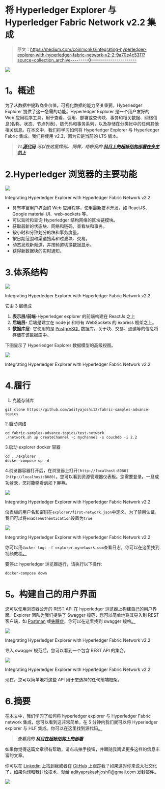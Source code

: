 # 将 Hyperledger Explorer 与 Hyperledger Fabric Network v2.2 集成

> 原文：<https://medium.com/coinmonks/integrating-hyperledger-explorer-with-hyperledger-fabric-network-v2-2-9a70e4c5311?source=collection_archive---------0----------------------->

![](img/58a531018f7a199428a76d84cf3173d4.png)

# **1。概述**

为了从数据中提取商业价值，可视化数据的能力至关重要。Hyperledger Explorer 提供了这一急需的功能。Hyperledger Explorer 是一个用户友好的 Web 应用程序工具，用于查看、调用、部署或查询块、事务和相关数据、网络信息(名称、状态、节点列表)、链代码和事务系列，以及存储在分类帐中的任何其他相关信息。在本文中，我们将学习如何将 Hyperledger Explorer 与 Hyperledger Fabric 集成。我们将使用 v2.2，因为它是当前的 LTS 版本。

> ***TL***[***源代码***](http://bit.ly/hlf-advance) ***可以在这里找到。
> 同样，结帐我的*** [***科目上的超帐结构部署在多主机上***](http://bit.ly/hlf-multihost-deployment)

# 2.Hyperledger 浏览器的主要功能

![](img/1da5ed3e7c4cbab35f88e53782fb1867.png)

Integrating Hyperledger Explorer with Hyperledger Fabric Network v2.2

*   具有丰富用户界面的 Web 应用程序，使用最新技术开发，如 ReactJS、Google material UI、web-sockets 等。
*   可以监听和查询 Hyperledger 结构网络的区块链模块。
*   获取最新的状态块、网络和链码，查看块和事务。
*   按小时和分钟划分的块和事务度量。
*   按日期范围和渠道搜索和过滤块、交易。
*   动态发现新频道，并按频道切换数据显示。
*   获得新数据块的实时通知。

# 3.体系结构

![](img/a11ecec495073cfb25b4a35d99e1122c.png)

Integrating Hyperledger Explorer with Hyperledger Fabric Network v2.2

它由 3 层组成

1.  **表示层/前端**-Hyperledger explorer 的前端构建在 ReactJs 之上
2.  **后端层-** 后端是建立在 node js 和带有 WebSockets 的 express 框架之上。
3.  **数据库层-** 它使用的是 [PostgreSQL](https://www.postgresql.org/) 数据库。关于块、交易、通道等的信息将存储在该数据库中。

下图显示了 Hyperledger Explorer 数据模型的高级视图。

![](img/c5ddb68a97744c277a06b85fbfeb113f.png)

Integrating Hyperledger Explorer with Hyperledger Fabric Network v2.2

# 4.履行

1.  克隆存储库

```
git clone https://github.com/adityajoshi12/fabric-samples-advance-topics
```

2.启动网络

```
cd fabric-samples-advance-topics/test-network
./network.sh up createChannel -c mychannel -s couchdb -i 2.2
```

3.启动 explorer docker 容器

```
cd ../explorer
docker-compose up -d
```

4.浏览器容器打开后，在浏览器上打开`[http://localhost:8080](http://localhost:8080)`。您可以看到资源管理器仪表板。您需要登录，一旦成功登录，您将能够看到如下屏幕。

![](img/f79c8420db76f91d591ded2f85238b5f.png)

Integrating Hyperledger Explorer with Hyperledger Fabric Network v2.2

仪表板的用户名和密码在`explorer/first-network.json`中定义，为了禁用认证，我们可以将`enableAuthentication`设置为`true`

![](img/b3d6e5d33c82224531065713702b2cba.png)

Integrating Hyperledger Explorer with Hyperledger Fabric Network v2.2

你可以用`docker logs -f explorer.mynetwork.com`查看日志，你可以在这里找到视频教程[。](https://www.youtube.com/watch?v=JCyZYoJrb-8)

要停止 hyperledger 浏览器运行，请执行以下操作:

```
docker-compose down
```

# **5。构建自己的用户界面**

您可以使用浏览器公开的 REST API 在 hyperledger 浏览器上构建自己的用户界面。Explorer 团队为我们提供了 Swagger 规范，您可以简单地将其导入到 REST 客户端，如 [Postman](http://postman.com) 或[失眠症](https://insomnia.rest/)。你可以在这里找到 swagger 规格[。](https://raw.githubusercontent.com/hyperledger/blockchain-explorer/master/app/swagger.json)

![](img/694f6664a69c60492444d7376de2ed0f.png)

Integrating Hyperledger Explorer with Hyperledger Fabric Network v2.2

导入 swagger 规范后，您可以看到一个包含 REST API 的集合。

![](img/609c14c82a4127ca210a91af32b25819.png)

Integrating Hyperledger Explorer with Hyperledger Fabric Network v2.2

现在，您可以简单地将这些 API 用于您选择的任何前端框架。

# 6.摘要

在本文中，我们学习了如何将 hyperledger explorer 与 Hyperledger Fabric network 集成，您可以看到这非常简单，在 5 分钟内我们就可以将 Hyperledger explorer 与 HLF 集成。你可以在这里找到源代码[。](https://bit.ly/hlf-advance)

> ***查看我的*** [***科目在超帐结构上的部署***](http://bit.ly/hlf-multihost-deployment)

如果你觉得这篇文章很有帮助，请点击拍手按钮，并跟随我阅读更多这样的信息丰富的文章。

你可以在 [Linkedin](https://linkedin.com/in/adityajoshi12) 上找到我或者在 [GitHub](https://github.com/adityajoshi12) 上跟踪我？如果这对你来说太社交化了，如果你想和我讨论技术，就给 adityaprakashjoshi1@gmail.com 发封邮件。

![](img/4f40ea9a9a31ce219a1eea1451323921.png)